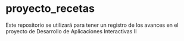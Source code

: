 # proyecto_recetas
Este repositorio se utilizará para tener un registro de los avances en el proyecto de Desarrollo de Aplicaciones Interactivas II
